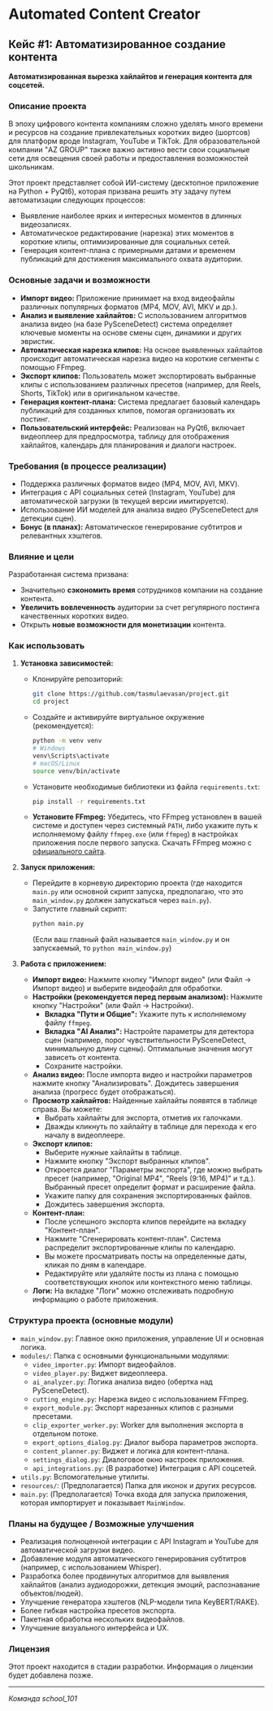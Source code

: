 #  Automated Content Creator

## Кейс #1: Автоматизированное создание контента

**Автоматизированная вырезка хайлайтов и генерация контента для соцсетей.**

### Описание проекта

В эпоху цифрового контента компаниям сложно уделять много времени и ресурсов на создание привлекательных коротких видео (шортсов) для платформ вроде Instagram, YouTube и TikTok. Для образовательной компании "AZ GROUP" также важно активно вести свои социальные сети для освещения своей работы и предоставления возможностей школьникам.

Этот проект представляет собой ИИ-систему (десктопное приложение на Python + PyQt6), которая призвана решить эту задачу путем автоматизации следующих процессов:
* Выявление наиболее ярких и интересных моментов в длинных видеозаписях.
* Автоматическое редактирование (нарезка) этих моментов в короткие клипы, оптимизированные для социальных сетей.
* Генерация контент-плана с примерными датами и временем публикаций для достижения максимального охвата аудитории.

### Основные задачи и возможности

* **Импорт видео:** Приложение принимает на вход видеофайлы различных популярных форматов (MP4, MOV, AVI, MKV и др.).
* **Анализ и выявление хайлайтов:** С использованием алгоритмов анализа видео (на базе PySceneDetect) система определяет ключевые моменты на основе смены сцен, динамики и других эвристик.
* **Автоматическая нарезка клипов:** На основе выявленных хайлайтов происходит автоматическая нарезка видео на короткие сегменты с помощью FFmpeg.
* **Экспорт клипов:** Пользователь может экспортировать выбранные клипы с использованием различных пресетов (например, для Reels, Shorts, TikTok) или в оригинальном качестве.
* **Генерация контент-плана:** Система предлагает базовый календарь публикаций для созданных клипов, помогая организовать их постинг.
* **Пользовательский интерфейс:** Реализован на PyQt6, включает видеоплеер для предпросмотра, таблицу для отображения хайлайтов, календарь для планирования и диалоги настроек.

### Требования (в процессе реализации)

* Поддержка различных форматов видео (MP4, MOV, AVI, MKV).
* Интеграция с API социальных сетей (Instagram, YouTube) для автоматической загрузки (в текущей версии имитируется).
* Использование ИИ моделей для анализа видео (PySceneDetect для детекции сцен).
* **Бонус (в планах):** Автоматическое генерирование субтитров и релевантных хэштегов.

### Влияние и цели

Разработанная система призвана:
* Значительно **сэкономить время** сотрудников компании на создание контента.
* **Увеличить вовлеченность** аудитории за счет регулярного постинга качественных коротких видео.
* Открыть **новые возможности для монетизации** контента.

### Как использовать

1.  **Установка зависимостей:**
    * Клонируйте репозиторий:
        ```bash
        git clone https://github.com/tasmulaevasan/project.git
        cd project
        ```
    * Создайте и активируйте виртуальное окружение (рекомендуется):
        ```bash
        python -m venv venv
        # Windows
        venv\Scripts\activate
        # macOS/Linux
        source venv/bin/activate
        ```
    * Установите необходимые библиотеки из файла `requirements.txt`:
        ```bash
        pip install -r requirements.txt
        ```
    * **Установите FFmpeg:** Убедитесь, что FFmpeg установлен в вашей системе и доступен через системный `PATH`, либо укажите путь к исполняемому файлу `ffmpeg.exe` (или `ffmpeg`) в настройках приложения после первого запуска. Скачать FFmpeg можно с [официального сайта](https://ffmpeg.org/download.html).

2.  **Запуск приложения:**
    * Перейдите в корневую директорию проекта (где находится `main.py` или основной скрипт запуска, предполагаю, что это `main_window.py` должен запускаться через `main.py`).
    * Запустите главный скрипт:
        ```bash
        python main.py 
        ```
        (Если ваш главный файл называется `main_window.py` и он запускаемый, то `python main_window.py`)

3.  **Работа с приложением:**
    * **Импорт видео:** Нажмите кнопку "Импорт видео" (или Файл -> Импорт видео) и выберите видеофайл для обработки.
    * **Настройки (рекомендуется перед первым анализом):** Нажмите кнопку "Настройки" (или Файл -> Настройки).
        * **Вкладка "Пути и Общие":** Укажите путь к исполняемому файлу `ffmpeg`.
        * **Вкладка "AI Анализ":** Настройте параметры для детектора сцен (например, порог чувствительности PySceneDetect, минимальную длину сцены). Оптимальные значения могут зависеть от контента.
        * Сохраните настройки.
    * **Анализ видео:** После импорта видео и настройки параметров нажмите кнопку "Анализировать". Дождитесь завершения анализа (прогресс будет отображаться).
    * **Просмотр хайлайтов:** Найденные хайлайты появятся в таблице справа. Вы можете:
        * Выбрать хайлайты для экспорта, отметив их галочками.
        * Дважды кликнуть по хайлайту в таблице для перехода к его началу в видеоплеере.
    * **Экспорт клипов:**
        * Выберите нужные хайлайты в таблице.
        * Нажмите кнопку "Экспорт выбранных клипов".
        * Откроется диалог "Параметры экспорта", где можно выбрать пресет (например, "Original MP4", "Reels (9:16, MP4)" и т.д.). Выбранный пресет определит формат и расширение файла.
        * Укажите папку для сохранения экспортированных файлов.
        * Дождитесь завершения экспорта.
    * **Контент-план:**
        * После успешного экспорта клипов перейдите на вкладку "Контент-план".
        * Нажмите "Сгенерировать контент-план". Система распределит экспортированные клипы по календарю.
        * Вы можете просматривать посты на определенные даты, кликая по дням в календаре.
        * Редактируйте или удаляйте посты из плана с помощью соответствующих кнопок или контекстного меню таблицы.
    * **Логи:** На вкладке "Логи" можно отслеживать подробную информацию о работе приложения.

### Структура проекта (основные модули)

* `main_window.py`: Главное окно приложения, управление UI и основная логика.
* `modules/`: Папка с основными функциональными модулями:
    * `video_importer.py`: Импорт видеофайлов.
    * `video_player.py`: Виджет видеоплеера.
    * `ai_analyzer.py`: Логика анализа видео (обертка над PySceneDetect).
    * `cutting_engine.py`: Нарезка видео с использованием FFmpeg.
    * `export_module.py`: Экспорт нарезанных клипов с разными пресетами.
    * `clip_exporter_worker.py`: Worker для выполнения экспорта в отдельном потоке.
    * `export_options_dialog.py`: Диалог выбора параметров экспорта.
    * `content_planner.py`: Виджет и логика для контент-плана.
    * `settings_dialog.py`: Диалоговое окно настроек приложения.
    * `api_integrations.py`: (В разработке) Интеграция с API соцсетей.
* `utils.py`: Вспомогательные утилиты.
* `resources/`: (Предполагается) Папка для иконок и других ресурсов.
* `main.py`: (Предполагается) Точка входа для запуска приложения, которая импортирует и показывает `MainWindow`.

### Планы на будущее / Возможные улучшения

* Реализация полноценной интеграции с API Instagram и YouTube для автоматической загрузки видео.
* Добавление модуля автоматического генерирования субтитров (например, с использованием Whisper).
* Разработка более продвинутых алгоритмов для выявления хайлайтов (анализ аудиодорожки, детекция эмоций, распознавание объектов/людей).
* Улучшение генератора хэштегов (NLP-модели типа KeyBERT/RAKE).
* Более гибкая настройка пресетов экспорта.
* Пакетная обработка нескольких видеофайлов.
* Улучшение визуального интерфейса и UX.

### Лицензия

Этот проект находится в стадии разработки. Информация о лицензии будет добавлена позже.

---

*Команда school_101*
